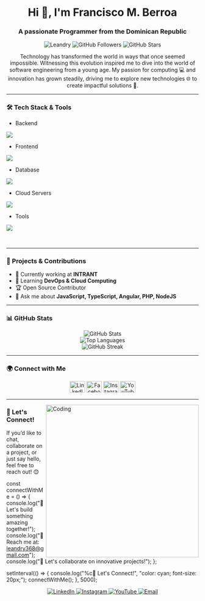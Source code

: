 <h1 align="center">Hi 👋, I'm Francisco M. Berroa</h1>
<h3 align="center">A passionate Programmer from the Dominican Republic</h3>
<p align="center">
  <img src="https://komarev.com/ghpvc/?username=Leandry03&label=Profile%20views&color=0e75b6&style=flat" alt="Leandry" />
  <img src="https://img.shields.io/github/followers/Leandry03?style=social" alt="GitHub Followers" />
  <img src="https://img.shields.io/github/stars/Leandry03?style=social" alt="GitHub Stars" />
</p>

<p align="center">
  Technology has transformed the world in ways that once seemed impossible. Witnessing this evolution inspired me to dive into the world of software engineering from a young age. My passion for computing 💻 and innovation has grown steadily, driving me to explore new technologies 🌐 to create impactful solutions 🚀.
</p>

---

### 🛠️ Tech Stack & Tools
<div align="left">
  
- Backend
<p align="left">
  <a href="https://skillicons.dev">
    <img src="https://skillicons.dev/icons?i=php,laravel,java,nodejs,express,nestjs" />
  </a>
</p>

- Frontend
<p align="left">
  <a href="https://skillicons.dev">
    <img src="https://skillicons.dev/icons?i=ts,js,react,nextjs,angular" />
  </a>
</p>

- Database
<p align="left">
  <a href="https://skillicons.dev">
    <img src="https://skillicons.dev/icons?i=mongodb,mysql,postgresql" />
  </a>
</p>

- Cloud Servers
<p align="left">
  <a href="https://skillicons.dev">
    <img src="https://skillicons.dev/icons?i=azure,firebase" />
  </a>
</p>

- Tools
<p align="left">
  <a href="https://skillicons.dev">
    <img src="https://skillicons.dev/icons?i=git,github,docker,vscode,postman" />
  </a>
</p>

<br/>
</div>

---

### 🚀 Projects & Contributions
- 🔭 Currently working at **INTRANT**
- 🌱 Learning **DevOps & Cloud Computing**
- 🏆 Open Source Contributor
- 💬 Ask me about **JavaScript, TypeScript, Angular, PHP, NodeJS**

---

### 📊 GitHub Stats
<div align="center">
  <img src="https://github-readme-stats.vercel.app/api?username=Leandry03&theme=dark&show_icons=true&hide_border=true" alt="GitHub Stats" />
  <br>
  <img src="https://github-readme-stats.vercel.app/api/top-langs/?username=Leandry03&theme=dark&layout=compact&hide_border=true" alt="Top Languages" />
  <br>
  <img src="https://streak-stats.demolab.com?user=Leandry03&theme=dark&hide_border=true" alt="GitHub Streak" />
</div>

---



### 🌍 Connect with Me
<p align="center">
<a href="http://linkedin.com/in/francisco-miguel-berroa"><img src="https://raw.githubusercontent.com/rahuldkjain/github-profile-readme-generator/master/src/images/icons/Social/linked-in-alt.svg" alt="LinkedIn" height="30" width="40" /></a>
<a href="https://www.facebook.com/share/1HXrY1auV9/?mibextid=wwXIfr"><img src="https://raw.githubusercontent.com/rahuldkjain/github-profile-readme-generator/master/src/images/icons/Social/facebook.svg" alt="Facebook" height="30" width="40" /></a>
<a href="https://www.instagram.com/leandry_berroa?igsh=MTUyMjNsd2EycTY4Yg%3D%3D&utm_source=qr"><img src="https://raw.githubusercontent.com/rahuldkjain/github-profile-readme-generator/master/src/images/icons/Social/instagram.svg" alt="Instagram" height="30" width="40" /></a>
<a href="https://www.youtube.com/@leandrybelen2541"><img src="https://raw.githubusercontent.com/rahuldkjain/github-profile-readme-generator/master/src/images/icons/Social/youtube.svg" alt="YouTube" height="30" width="40" /></a>
</p>

---

<img align="right" alt="Coding" width="400" src="https://user-images.githubusercontent.com/74038190/229223263-cf2e4b07-2615-4f87-9c38-e37600f8381a.gif">

### 🤝 Let's Connect!
If you’d like to chat, collaborate on a project, or just say hello, feel free to reach out! 😊

const connectWithMe = () => {
  console.log("🎉 Let's build something amazing together!");
  console.log("📩 Reach me at: leandry368@gmail.com");
  console.log("🚀 Let's collaborate on innovative projects!");
};

setInterval(() => {
  console.log("%c🤝 Let's Connect!", "color: cyan; font-size: 20px;");
  connectWithMe();
}, 5000);
<p align="center"> <a href="http://linkedin.com/in/francisco-miguel-berroa" target="_blank"> <img src="https://img.shields.io/badge/LinkedIn-0077B5?style=for-the-badge&logo=linkedin&logoColor=white" alt="LinkedIn" /> </a> <a href="https://www.instagram.com/leandry_berroa" target="_blank"> <img src="https://img.shields.io/badge/Instagram-E4405F?style=for-the-badge&logo=instagram&logoColor=white" alt="Instagram" /> </a> <a href="https://www.youtube.com/@leandrybelen2541" target="_blank"> <img src="https://img.shields.io/badge/YouTube-FF0000?style=for-the-badge&logo=youtube&logoColor=white" alt="YouTube" /> </a> <a href="mailto:leandry368@gmail.com"> <img src="https://img.shields.io/badge/Email-D14836?style=for-the-badge&logo=gmail&logoColor=white" alt="Email" /> </a> </p>
